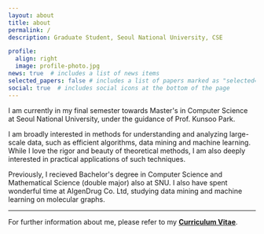 ```yaml
---
layout: about
title: about
permalink: /
description: Graduate Student, Seoul National University, CSE

profile:
  align: right
  image: profile-photo.jpg
news: true  # includes a list of news items
selected_papers: false # includes a list of papers marked as "selected={true}"
social: true  # includes social icons at the bottom of the page
---
```


<style>
div.summary {
} 

  table {
      width:100%;
      border:0px;
      border-collapse: separate;
      font-weight : 400;
  }
  table th {
      font-size:1rem;
      border: 0px;
      padding : 0px;
      width: 13%;
  }
  .news table td {
    font-size: 0.9rem;
  }
</style>

<div class=summary markdown=1>
I am currently in my final semester towards Master's in Computer Science at Seoul National University, under the guidance of Prof. Kunsoo Park.

I am broadly interested in methods for understanding and analyzing large-scale data, such as efficient algorithms, data mining and machine learning. 
While I love the rigor and beauty of theoretical methods, I am also deeply interested in practical applications of such techniques. 

Previously, I recieved Bachelor's degree in Computer Science and Mathematical Science (double major) also at SNU. I also have spent wonderful time at AIgenDrug Co. Ltd, studying data mining and machine learning on molecular graphs.

------ 
For further information about me, please refer to my [**Curriculum Vitae**](/about-me/).
</div>
